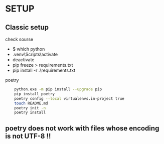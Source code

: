 # SETUP

## Classic setup
check sourse
- $ which python
- .venv\Scripts\activate
- deactivate
- pip freeze > requirements.txt
- pip install -r .\requirements.txt


poetry
```sh
    python.exe -m pip install --upgrade pip
    pip install poetry
    poetry config --local virtualenvs.in-project true
    touch README.md
    poetry init -n
    poetry install
```

## poetry does not work with files whose encoding is not UTF-8 !!

